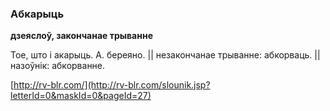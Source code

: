 ### Абкарыць
**дзеяслоў, закончанае трыванне**

Тое, што і акарыць. А. береяно. || незакончанае трыванне: абкорваць. || назоўнік: абкорванне.

<a rel="author">[http://rv-blr.com/](http://rv-blr.com/slounik.jsp?letterId=0&maskId=0&pageId=27)</a>
